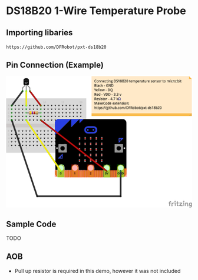 # DS18B20 1-Wire Temperature Probe

## Importing libaries
`https://github.com/DFRobot/pxt-ds18b20`

## Pin Connection (Example)
![alt text](https://github.com/hyfung/classroom_microbit_kit/blob/white/01_DS18B20/01.png "")

## Sample Code
TODO

## AOB
* Pull up resistor is required in this demo, however it was not included
